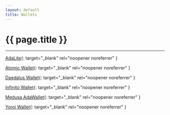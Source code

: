 ```yaml
---
layout: default
title: Wallets
---
```


# {{ page.title }}

---

[AdaLite](https://adalite.io/){: target="_blank" rel="noopener noreferrer" }

[Atomic Wallet](https://atomicwallet.io/){: target="_blank" rel="noopener noreferrer" }

[Daedalus Wallet](https://daedaluswallet.io/){: target="_blank" rel="noopener noreferrer" }

[Infinito Wallet](https://www.infinitowallet.io/){: target="_blank" rel="noopener noreferrer" }

[Medusa AdaWallet](https://adawallet.io/){: target="_blank" rel="noopener noreferrer" }

[Yoroi Wallet](https://yoroi-wallet.com/#/){: target="_blank" rel="noopener noreferrer" }
